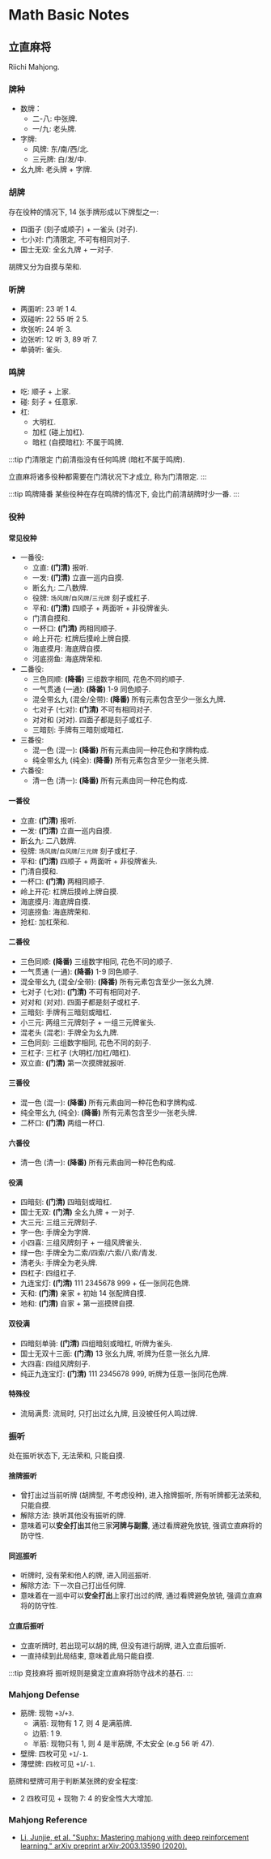 # Math Basic Notes

## 立直麻将

Riichi Mahjong.

### 牌种

- 数牌：
  - 二-八: 中张牌.
  - 一/九: 老头牌.
- 字牌:
  - 风牌: 东/南/西/北.
  - 三元牌: 白/发/中.
- 幺九牌: 老头牌 + 字牌.

### 胡牌

存在役种的情况下, 14 张手牌形成以下牌型之一:

- 四面子 (刻子或顺子) + 一雀头 (对子).
- 七小对: 门清限定, 不可有相同对子.
- 国士无双: 全幺九牌 + 一对子.

胡牌又分为自摸与荣和.

### 听牌

- 两面听: 23 听 1 4.
- 双碰听: 22 55 听 2 5.
- 坎张听: 24 听 3.
- 边张听: 12 听 3, 89 听 7.
- 单骑听: 雀头.

### 鸣牌

- 吃: 顺子 + 上家.
- 碰: 刻子 + 任意家.
- 杠:
  - 大明杠.
  - 加杠 (碰上加杠).
  - 暗杠 (自摸暗杠): 不属于鸣牌.

:::tip 门清限定
门前清指没有任何鸣牌 (暗杠不属于鸣牌).

立直麻将诸多役种都需要在门清状况下才成立,
称为门清限定.
:::

:::tip 鸣牌降番
某些役种在存在鸣牌的情况下,
会比门前清胡牌时少一番.
:::

### 役种

#### 常见役种

- 一番役:
  - 立直: **(门清)** 报听.
  - 一发: **(门清)** 立直一巡内自摸.
  - 断幺九: 二八数牌.
  - 役牌: `场风牌`/`自风牌`/`三元牌` 刻子或杠子.
  - 平和: **(门清)** 四顺子 + 两面听 + 非役牌雀头.
  - 门清自摸和.
  - 一杯口: **(门清)** 两相同顺子.
  - 岭上开花: 杠牌后摸岭上牌自摸.
  - 海底摸月: 海底牌自摸.
  - 河底捞鱼: 海底牌荣和.
- 二番役:
  - 三色同顺: **(降番)** 三组数字相同, 花色不同的顺子.
  - 一气贯通 (一通): **(降番)** 1-9 同色顺子.
  - 混全带幺九 (混全/全带): **(降番)** 所有元素包含至少一张幺九牌.
  - 七对子 (七对): **(门清)** 不可有相同对子.
  - 对对和 (对对). 四面子都是刻子或杠子.
  - 三暗刻: 手牌有三暗刻或暗杠.
- 三番役:
  - 混一色 (混一): **(降番)** 所有元素由同一种花色和字牌构成.
  - 纯全带幺九 (纯全): **(降番)** 所有元素包含至少一张老头牌.
- 六番役:
  - 清一色 (清一): **(降番)** 所有元素由同一种花色构成.

#### 一番役

- 立直: **(门清)** 报听.
- 一发: **(门清)** 立直一巡内自摸.
- 断幺九: 二八数牌.
- 役牌: `场风牌`/`自风牌`/`三元牌` 刻子或杠子.
- 平和: **(门清)** 四顺子 + 两面听 + 非役牌雀头.
- 门清自摸和.
- 一杯口: **(门清)** 两相同顺子.
- 岭上开花: 杠牌后摸岭上牌自摸.
- 海底摸月: 海底牌自摸.
- 河底捞鱼: 海底牌荣和.
- 抢杠: 加杠荣和.

#### 二番役

- 三色同顺: **(降番)** 三组数字相同, 花色不同的顺子.
- 一气贯通 (一通): **(降番)** 1-9 同色顺子.
- 混全带幺九 (混全/全带): **(降番)** 所有元素包含至少一张幺九牌.
- 七对子 (七对): **(门清)** 不可有相同对子.
- 对对和 (对对). 四面子都是刻子或杠子.
- 三暗刻: 手牌有三暗刻或暗杠.
- 小三元: 两组三元牌刻子 + 一组三元牌雀头.
- 混老头 (混老): 手牌全为幺九牌.
- 三色同刻: 三组数字相同, 花色不同的刻子.
- 三杠子: 三杠子 (大明杠/加杠/暗杠).
- 双立直: **(门清)** 第一次摸牌就报听.

#### 三番役

- 混一色 (混一): **(降番)** 所有元素由同一种花色和字牌构成.
- 纯全带幺九 (纯全): **(降番)** 所有元素包含至少一张老头牌.
- 二杯口: **(门清)** 两组一杯口.

#### 六番役

- 清一色 (清一): **(降番)** 所有元素由同一种花色构成.

#### 役满

- 四暗刻: **(门清)** 四暗刻或暗杠.
- 国士无双: **(门清)** 全幺九牌 + 一对子.
- 大三元: 三组三元牌刻子.
- 字一色: 手牌全为字牌.
- 小四喜: 三组风牌刻子 + 一组风牌雀头.
- 绿一色: 手牌全为二索/四索/六索/八索/青发.
- 清老头: 手牌全为老头牌.
- 四杠子: 四组杠子.
- 九连宝灯: **(门清)** 111 2345678 999 + 任一张同花色牌.
- 天和: **(门清)** 亲家 + 初始 14 张配牌自摸.
- 地和: **(门清)** 自家 + 第一巡摸牌自摸.

#### 双役满

- 四暗刻单骑: **(门清)** 四组暗刻或暗杠, 听牌为雀头.
- 国士无双十三面: **(门清)** 13 张幺九牌, 听牌为任意一张幺九牌.
- 大四喜: 四组风牌刻子.
- 纯正九连宝灯: **(门清)** 111 2345678 999, 听牌为任意一张同花色牌.

#### 特殊役

- 流局满贯: 流局时, 只打出过幺九牌, 且没被任何人鸣过牌.

### 振听

处在振听状态下, 无法荣和, 只能自摸.

#### 捨牌振听

- 曾打出过当前听牌 (胡牌型, 不考虑役种), 进入捨牌振听, 所有听牌都无法荣和, 只能自摸.
- 解除方法: 换听其他没有振听的牌.
- 意味着可以**安全打出**其他三家**河牌与副露**,
  通过看牌避免放铳, 强调立直麻将的防守性.

#### 同巡振听

- 听牌时, 没有荣和他人的牌, 进入同巡振听.
- 解除方法: 下一次自己打出任何牌.
- 意味着在一巡中可以**安全打出**上家打出过的牌,
  通过看牌避免放铳, 强调立直麻将的防守性.

#### 立直后振听

- 立直听牌时, 若出现可以胡的牌, 但没有进行胡牌, 进入立直后振听.
- 一直持续到此局结束, 意味着此局只能自摸.

:::tip 竞技麻将
振听规则是奠定立直麻将防守战术的基石.
:::

### Mahjong Defense

- 筋牌: 现物 `+3`/`+3`.
  - 满筋: 现物有 1 7, 则 4 是满筋牌.
  - 边筋: 1 9.
  - 半筋: 现物只有 1, 则 4 是半筋牌, 不太安全 (e.g 56 听 47).
- 壁牌: 四枚可见 `+1`/`-1`.
- 薄壁牌: 四枚可见 `+1`/`-1`.

筋牌和壁牌可用于判断某张牌的安全程度:

- 2 四枚可见 + 现物 7: 4 的安全性大大增加.

### Mahjong Reference

- [Li, Junjie, et al. "Suphx: Mastering mahjong with deep reinforcement learning." arXiv preprint arXiv:2003.13590 (2020).](https://arxiv.org/pdf/2003.13590.pdf)
